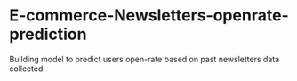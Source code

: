 # E-commerce-Newsletters-openrate-prediction
Building model to predict users open-rate based on past newsletters data collected
